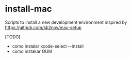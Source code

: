 # install-mac

Scripts to install a new development environment inspired by https://github.com/sb2nov/mac-setup

[TODO]
* como instalar xcode-select --install
* como instakar GUM
